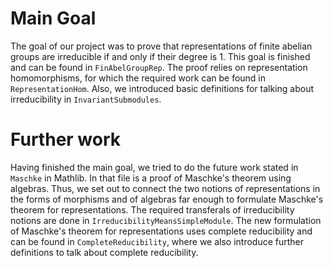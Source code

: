 # Main Goal
The goal of our project was to prove that representations of finite abelian groups are irreducible if and only if their degree is 1.
This goal is finished and can be found in `FinAbelGroupRep`.
The proof relies on representation homomorphisms, for which the required work can be found in `RepresentationHom`.
Also, we introduced basic definitions for talking about irreducibility in `InvariantSubmodules`.

# Further work
Having finished the main goal, we tried to do the future work stated in `Maschke` in Mathlib. In that file is a proof of Maschke's theorem using algebras.
Thus, we set out to connect the two notions of representations in the forms of morphisms and of algebras far enough to formulate Maschke's theorem for representations.
The required transferals of irreducibility notions are done in `IrreducibilityMeansSimpleModule`.
The new formulation of Maschke's theorem for representations uses complete reducibility and can be found in `CompleteReducibility`,
where we also introduce further definitions to talk about complete reducibility.
